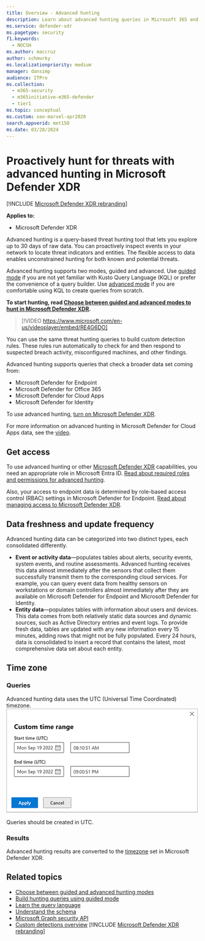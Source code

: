 ```yaml
---
title: Overview - Advanced hunting
description: Learn about advanced hunting queries in Microsoft 365 and how to use them to proactively find threats and weaknesses in your network
ms.service: defender-xdr
ms.pagetype: security
f1.keywords: 
  - NOCSH
ms.author: maccruz
author: schmurky
ms.localizationpriority: medium
manager: dansimp
audience: ITPro
ms.collection: 
  - m365-security
  - m365initiative-m365-defender
  - tier1
ms.topic: conceptual
ms.custom: seo-marvel-apr2020
search.appverid: met150
ms.date: 03/28/2024
---
```


# Proactively hunt for threats with advanced hunting in Microsoft Defender XDR

[!INCLUDE [Microsoft Defender XDR rebranding](../includes/microsoft-defender.md)]


**Applies to:**
- Microsoft Defender XDR

Advanced hunting is a query-based threat hunting tool that lets you explore up to 30 days of raw data. You can proactively inspect events in your network to locate threat indicators and entities. The flexible access to data enables unconstrained hunting for both known and potential threats.

Advanced hunting supports two modes, guided and advanced. Use [guided mode](/defender-xdr/advanced-hunting-query-builder) if you are not yet familiar with Kusto Query Language (KQL) or prefer the convenience of a query builder. Use [advanced mode](/defender-xdr/advanced-hunting-query-language) if you are comfortable using KQL to create queries from scratch. 

**To start hunting, read [Choose between guided and advanced modes to hunt in Microsoft Defender XDR](/defender-xdr/advanced-hunting-modes).**

> [!VIDEO https://www.microsoft.com/en-us/videoplayer/embed/RE4G6DO]

You can use the same threat hunting queries to build custom detection rules. These rules run automatically to check for and then respond to suspected breach activity, misconfigured machines, and other findings.

Advanced hunting supports queries that check a broader data set coming from:

- Microsoft Defender for Endpoint
- Microsoft Defender for Office 365
- Microsoft Defender for Cloud Apps
- Microsoft Defender for Identity

To use advanced hunting, [turn on Microsoft Defender XDR](/defender-xdr/m365d-enable).


For more information on advanced hunting in Microsoft Defender for Cloud Apps data, see the [video](https://www.microsoft.com/en-us/videoplayer/embed/RWFISa). 



## Get access
To use advanced hunting or other [Microsoft Defender XDR](/defender-xdr/microsoft-365-defender) capabilities, you need an appropriate role in Microsoft Entra ID. [Read about required roles and permissions for advanced hunting](/defender-xdr/custom-roles).

Also, your access to endpoint data is determined by role-based access control (RBAC) settings in Microsoft Defender for Endpoint. [Read about managing access to Microsoft Defender XDR](/defender-xdr/m365d-permissions).


## Data freshness and update frequency
Advanced hunting data can be categorized into two distinct types, each consolidated differently.

- **Event or activity data**—populates tables about alerts, security events, system events, and routine assessments. Advanced hunting receives this data almost immediately after the sensors that collect them successfully transmit them to the corresponding cloud services. For example, you can query event data from healthy sensors on workstations or domain controllers almost immediately after they are available on Microsoft Defender for Endpoint and Microsoft Defender for Identity.
- **Entity data**—populates tables with information about users and devices. This data comes from both relatively static data sources and dynamic sources, such as Active Directory entries and event logs. To provide fresh data, tables are updated with any new information every 15 minutes, adding rows that might not be fully populated. Every 24 hours, data is consolidated to insert a record that contains the latest, most comprehensive data set about each entity.


## Time zone
### Queries
Advanced hunting data uses the UTC (Universal Time Coordinated) timezone. 
![Screenshot of custom time range.](/defender/media/custom-time-range.png)

Queries should be created in UTC.

### Results
Advanced hunting results are converted to the [timezone](/defender-xdr/m365d-time-zone) set in Microsoft Defender XDR. 




## Related topics
- [Choose between guided and advanced hunting modes](/defender-xdr/advanced-hunting-modes)
- [Build hunting queries using guided mode](/defender-xdr/advanced-hunting-query-builder)
- [Learn the query language](/defender-xdr/advanced-hunting-query-language)
- [Understand the schema](/defender-xdr/advanced-hunting-schema-tables)
- [Microsoft Graph security API](/graph/api/resources/security-api-overview#advanced-hunting)
- [Custom detections overview](/defender-xdr/custom-detections-overview)
[!INCLUDE [Microsoft Defender XDR rebranding](../includes/defender-m3d-techcommunity.md)]
